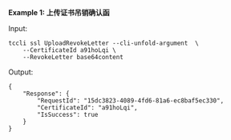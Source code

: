 **Example 1: 上传证书吊销确认函**



Input: 

```
tccli ssl UploadRevokeLetter --cli-unfold-argument  \
    --CertificateId a91hoLqi \
    --RevokeLetter base64content
```

Output: 
```
{
    "Response": {
        "RequestId": "15dc3823-4089-4fd6-81a6-ec8baf5ec330",
        "CertificateId": "a91hoLqi",
        "IsSuccess": true
    }
}
```


